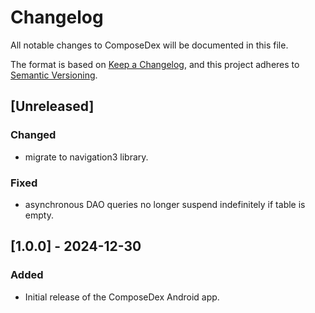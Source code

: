# Changelog
All notable changes to ComposeDex will be documented in this file.

The format is based on [Keep a Changelog](https://keepachangelog.com/en/1.0.0/),
and this project adheres to [Semantic Versioning](https://semver.org/spec/v2.0.0.html).

## [Unreleased]

### Changed

- migrate to navigation3 library.

### Fixed
- asynchronous DAO queries no longer suspend indefinitely if table is empty.

## [1.0.0] - 2024-12-30

### Added
- Initial release of the ComposeDex Android app. 